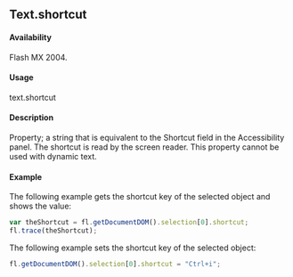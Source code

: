## Text.shortcut

#### Availability

Flash MX 2004.

#### Usage

text.shortcut

#### Description

Property; a string that is equivalent to the Shortcut field in the Accessibility panel. The shortcut is read by the screen reader. This property cannot be used with dynamic text.

#### Example

The following example gets the shortcut key of the selected object and shows the value:

```javascript
var theShortcut = fl.getDocumentDOM().selection[0].shortcut;
fl.trace(theShortcut); 
```

The following example sets the shortcut key of the selected object:

```javascript
fl.getDocumentDOM().selection[0].shortcut = "Ctrl+i";
```
